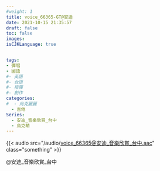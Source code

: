 ```yaml
---
#weight: 1
title: voice_66365-GT@安迪
date: 2021-10-15 21:35:57
draft: false
toc: false
images:
isCJKLanguage: true


tags:
- 彈唱
- 國語
#- 英語
#- 台語
#- 指彈
#- 創作
categories:
#  - 烏克麗麗
  - 吉他
Series:
  - 安迪_音樂欣賞_台中
  - 烏克萌
---
```




{{< audio src="/audio/voice_66365@安迪_音樂欣賞_台中.aac" class="something" >}}
&nbsp;



 @安迪_音樂欣賞_台中
